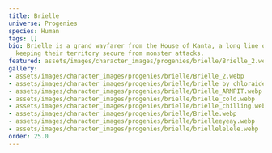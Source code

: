 ```yaml
---
title: Brielle
universe: Progenies
species: Human
tags: []
bio: Brielle is a grand wayfarer from the House of Kanta, a long line of guardsmen
  keeping their territory secure from monster attacks.
featured: assets/images/character_images/progenies/brielle/Brielle_2.webp
gallery:
- assets/images/character_images/progenies/brielle/Brielle_2.webp
- assets/images/character_images/progenies/brielle/brielle_by_chloraide.webp
- assets/images/character_images/progenies/brielle/Brielle_ARMPIT.webp
- assets/images/character_images/progenies/brielle/brielle_cold.webp
- assets/images/character_images/progenies/brielle/brielle_chilling.webp
- assets/images/character_images/progenies/brielle/Brielle.webp
- assets/images/character_images/progenies/brielle/brielleeyeay.webp
- assets/images/character_images/progenies/brielle/briellelelele.webp
order: 25.0
---
```


